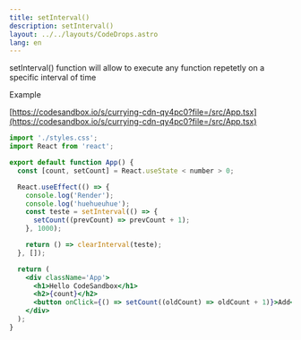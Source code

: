 ```yaml
---
title: setInterval()
description: setInterval()
layout: ../../layouts/CodeDrops.astro
lang: en
---
```


setInterval() function will allow to execute any function repetetly on a specific interval of time

Example

[https://codesandbox.io/s/currying-cdn-qy4pc0?file=/src/App.tsx](https://codesandbox.io/s/currying-cdn-qy4pc0?file=/src/App.tsx)

```jsx
import './styles.css';
import React from 'react';

export default function App() {
  const [count, setCount] = React.useState < number > 0;

  React.useEffect(() => {
    console.log('Render');
    console.log('huehueuhue');
    const teste = setInterval(() => {
      setCount((prevCount) => prevCount + 1);
    }, 1000);

    return () => clearInterval(teste);
  }, []);

  return (
    <div className='App'>
      <h1>Hello CodeSandbox</h1>
      <h2>{count}</h2>
      <button onClick={() => setCount((oldCount) => oldCount + 1)}>Add</button>
    </div>
  );
}
```
